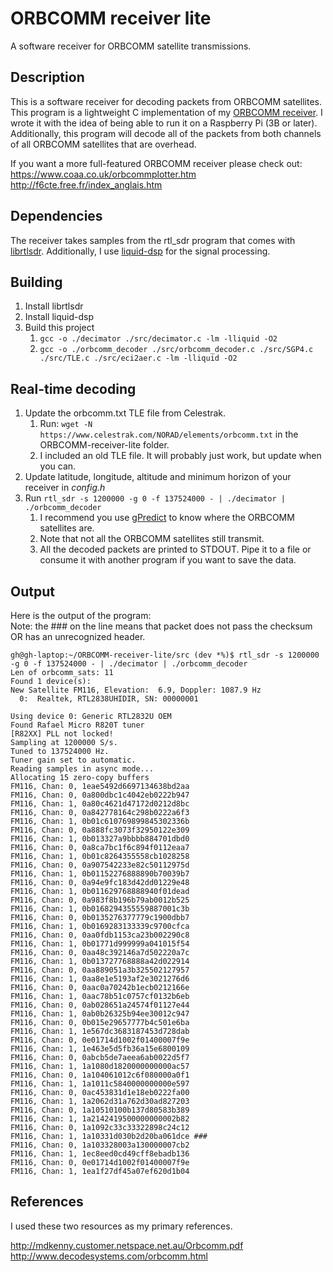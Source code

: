 # ORBCOMM receiver lite  

A software receiver for ORBCOMM satellite transmissions.  

## Description

This is a software receiver for decoding packets from ORBCOMM satellites. This program is 
a lightweight C implementation of my [ORBCOMM receiver]. I wrote it with the idea of 
being able to run it on a Raspberry Pi (3B or later). Additionally, this program will decode
all of the packets from both channels of all ORBCOMM satellites that are overhead.    

If you want a more full-featured ORBCOMM receiver please check out:  
https://www.coaa.co.uk/orbcommplotter.htm  
http://f6cte.free.fr/index_anglais.htm  

[ORBCOMM receiver]: https://github.com/fbieberly/ORBCOMM-receiver  

## Dependencies

The receiver takes samples from the rtl_sdr program that comes with [librtlsdr]. Additionally,
I use [liquid-dsp] for the signal processing.

[librtlsdr]: https://github.com/steve-m/librtlsdr
[liquid-dsp]: https://github.com/jgaeddert/liquid-dsp/

## Building

1. Install librtlsdr
2. Install liquid-dsp
3. Build this project
    1. ```gcc -o ./decimator ./src/decimator.c -lm -lliquid -O2```
    1. ```gcc -o ./orbcomm_decoder ./src/orbcomm_decoder.c ./src/SGP4.c ./src/TLE.c ./src/eci2aer.c -lm -lliquid -O2```

## Real-time decoding
1. Update the orbcomm.txt TLE file from Celestrak.
    1. Run: ```wget -N https://www.celestrak.com/NORAD/elements/orbcomm.txt``` in the ORBCOMM-receiver-lite folder.
    1. I included an old TLE file. It will probably just work, but update when you can.
2. Update latitude, longitude, altitude and minimum horizon of your receiver in _config.h_
3. Run ```rtl_sdr -s 1200000 -g 0 -f 137524000 - | ./decimator | ./orbcomm_decoder```
    1. I recommend you use [gPredict] to know where the ORBCOMM satellites are.
    1. Note that not all the ORBCOMM satellites still transmit.
    1. All the decoded packets are printed to STDOUT. Pipe it to a file or consume it with another program if you want to save the data.  
  
[gPredict]: https://github.com/csete/gpredict

## Output  

Here is the output of the program:  
Note: the ### on the line means that packet does not pass the checksum OR has an unrecognized header.  
```
gh@gh-laptop:~/ORBCOMM-receiver-lite/src (dev *%)$ rtl_sdr -s 1200000 -g 0 -f 137524000 - | ./decimator | ./orbcomm_decoder 
Len of orbcomm_sats: 11
Found 1 device(s):
New Satellite FM116, Elevation:  6.9, Doppler: 1087.9 Hz
  0:  Realtek, RTL2838UHIDIR, SN: 00000001

Using device 0: Generic RTL2832U OEM
Found Rafael Micro R820T tuner
[R82XX] PLL not locked!
Sampling at 1200000 S/s.
Tuned to 137524000 Hz.
Tuner gain set to automatic.
Reading samples in async mode...
Allocating 15 zero-copy buffers
FM116, Chan: 0, 1eae5492d6697134638bd2aa
FM116, Chan: 0, 0a800dbc1c4042eb0222b947
FM116, Chan: 1, 0a80c4621d47172d0212d8bc
FM116, Chan: 0, 0a842778164c298b0222a6f3
FM116, Chan: 1, 0b01c610769899845302336b
FM116, Chan: 0, 0a888fc3073f32950122e309
FM116, Chan: 1, 0b013327a9bbbb884701dbd0
FM116, Chan: 0, 0a8ca7bc1f6c894f0112eaa7
FM116, Chan: 1, 0b01c8264355558cb1028258
FM116, Chan: 0, 0a907542233e82c50112975d
FM116, Chan: 1, 0b01152276888890b70039b7
FM116, Chan: 0, 0a94e9fc183d42dd01229e48
FM116, Chan: 1, 0b011629768888940f01dead
FM116, Chan: 0, 0a983f8b196b79ab0012b525
FM116, Chan: 1, 0b0168294355559887001c3b
FM116, Chan: 0, 0b0135276377779c1900dbb7
FM116, Chan: 1, 0b0169283133339c9700cfca
FM116, Chan: 0, 0aa0fdb1153ca23b002290c8
FM116, Chan: 1, 0b01771d999999a041015f54
FM116, Chan: 0, 0aa48c392146a7d502220a7c
FM116, Chan: 1, 0b013727768888a42d022914
FM116, Chan: 0, 0aa889051a3b325502127957
FM116, Chan: 1, 0aa8e1e5193af2e3021276d6
FM116, Chan: 0, 0aac0a70242b1ecb0212166e
FM116, Chan: 1, 0aac78b51c0757cf0132b6eb
FM116, Chan: 0, 0ab028651a24574f01127e44
FM116, Chan: 1, 0ab0b26325b94ee30012c947
FM116, Chan: 0, 0b015e29657777b4c501e6ba
FM116, Chan: 1, 1e567dc3683187453d728dab
FM116, Chan: 0, 0e01714d1002f01400007f9e
FM116, Chan: 1, 1e463e5d5fb36a15e6800109
FM116, Chan: 0, 0abcb5de7aeea6ab0022d5f7
FM116, Chan: 1, 1a1080d1820000000000ac57
FM116, Chan: 0, 1a104061012c6f080000a0f1
FM116, Chan: 1, 1a1011c5840000000000e597
FM116, Chan: 0, 0ac453831d1e18eb0222fa00
FM116, Chan: 1, 1a2062d31a762d30ad827203
FM116, Chan: 0, 1a10510100b137d80583b389
FM116, Chan: 1, 1a2142419500000000002b82
FM116, Chan: 0, 1a1092c33c33322898c24c12
FM116, Chan: 1, 1a10331d030b2d20ba061dce ### 
FM116, Chan: 0, 1a103328003a130000007cb2
FM116, Chan: 1, 1ec8eed0cd49cff8ebadb136
FM116, Chan: 0, 0e01714d1002f01400007f9e
FM116, Chan: 1, 1ea1f27df45a07ef620d1b04
```


## References

I used these two resources as my primary references.

http://mdkenny.customer.netspace.net.au/Orbcomm.pdf  
http://www.decodesystems.com/orbcomm.html  
